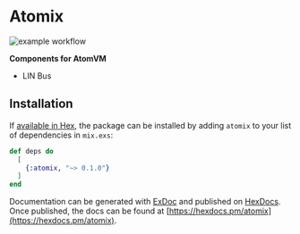 # Atomix
![example workflow](https://github.com/taguniversalmachine/atomix/actions/workflows/elixir.yml/badge.svg)

**Components for AtomVM**

* LIN Bus

## Installation

If [available in Hex](https://hex.pm/docs/publish), the package can be installed
by adding `atomix` to your list of dependencies in `mix.exs`:

```elixir
def deps do
  [
    {:atomix, "~> 0.1.0"}
  ]
end
```

Documentation can be generated with [ExDoc](https://github.com/elixir-lang/ex_doc)
and published on [HexDocs](https://hexdocs.pm). Once published, the docs can
be found at [https://hexdocs.pm/atomix](https://hexdocs.pm/atomix).


